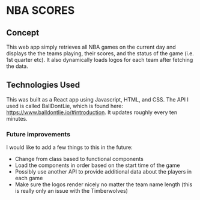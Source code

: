 # NBA SCORES

## Concept

This web app simply retrieves all NBA games on the current day and displays the the teams playing, their scores, and the status of the game (i.e. 1st quarter etc). It also dynamically loads logos for each team after fetching the data.

## Technologies Used

This was built as a React app using Javascript, HTML, and CSS. The API I used is called BallDontLie, which is found here: https://www.balldontlie.io/#introduction. It updates roughly every ten minutes.

### Future improvements

I would like to add a few things to this in the future:

- Change from class based to functional components
- Load the components in order based on the start time of the game
- Possibly use another API to provide additional data about the players in each game
- Make sure the logos render nicely no matter the team name length (this is really only an issue with the Timberwolves)
